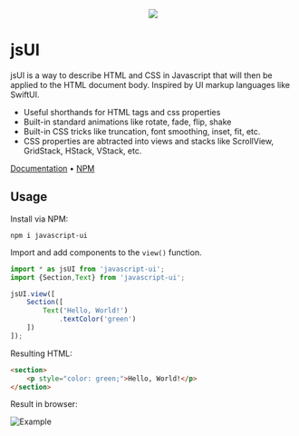 <p align=center>
	<img src="https://i.imgur.com/HnRViVq.png"/>
</p>

# jsUI

jsUI is a way to describe HTML and CSS in Javascript that will then be applied to the HTML document body. Inspired by UI markup languages like SwiftUI.

 - Useful shorthands for HTML tags and css properties
 - Built-in standard animations like rotate, fade, flip, shake
 - Built-in CSS tricks like truncation, font smoothing, inset, fit, etc.
 - CSS properties are abtracted into views and stacks like ScrollView, GridStack, HStack, VStack, etc.
 
[Documentation](https://github.com/electrikmilk/jsUI/wiki) &bull; [NPM](https://www.npmjs.com/package/javascript-ui)

## Usage

Install via NPM:

```console
npm i javascript-ui
```

Import and add components to the `view()` function.

```javascript
import * as jsUI from 'javascript-ui';
import {Section,Text} from 'javascript-ui';

jsUI.view([
	Section([
		Text('Hello, World!')
			.textColor('green')
	])
]);
```

Resulting HTML:

```html
<section>
    <p style="color: green;">Hello, World!</p>
</section>
```

Result in browser:

![Example](https://i.imgur.com/8MgKcE4.png)
